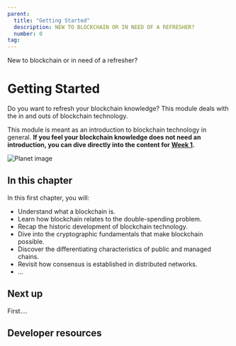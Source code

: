 ```yaml
---
parent:
  title: "Getting Started"
  description: NEW TO BLOCKCHAIN OR IN NEED OF A REFRESHER?
  number: 0
tag:
---
```


<div class="tm-overline tm-rf-1 tm-lh-title tm-medium tm-muted">New to blockchain or in need of a refresher?</div>
<h1 class="mt-4 mb-6">Getting Started</h1>

Do you want to refresh your blockchain knowledge? This module deals with the in and outs of blockchain technology.

This module is meant as an introduction to blockchain technology in general. **If you feel your blockchain knowledge does not need an introduction, you can dive directly into the content for [Week 1](TODO).**

![Planet image](/planets-large.svg)

## In this chapter

<HighlightBox type="learning">

In this first chapter, you will:

* Understand what a blockchain is.
* Learn how blockchain relates to the double-spending problem.
* Recap the historic development of blockchain technology.
* Dive into the cryptographic fundamentals that make blockchain possible.
* Discover the differentiating characteristics of public and managed chains.
* Revisit how consensus is established in distributed networks.
* ...

</HighlightBox>

## Next up

First....

## Developer resources

<div v-for="resource in $themeConfig.resources">
  <Resource
    :title="resource.title"
    :description="resource.description"
    :links="resource.links"
    :image="resource.image"
    :large="true"
  />
  <br/>
</div>
